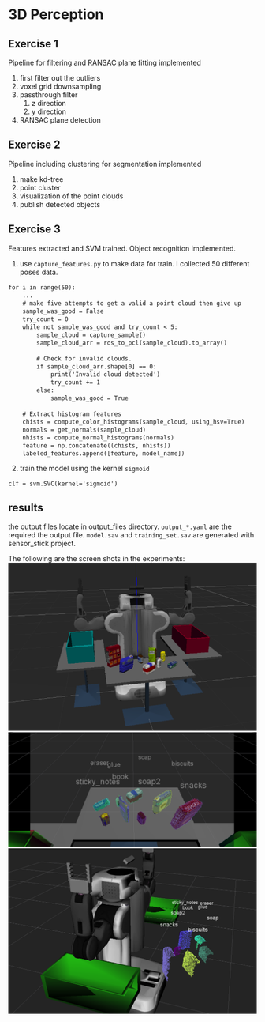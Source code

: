 # 3D Perception

## Exercise 1
Pipeline for filtering and RANSAC plane fitting implemented

1. first filter out the outliers
2. voxel grid downsampling
3. passthrough filter
    1. z direction
    2. y direction
4. RANSAC plane detection


## Exercise 2
Pipeline including clustering for segmentation implemented
1. make kd-tree
2. point cluster
3. visualization of the point clouds
4. publish detected objects


## Exercise 3
Features extracted and SVM trained.  Object recognition implemented.

1. use `capture_features.py` to make data for train. I collected 50 different poses data.
```
for i in range(50):
    ...
    # make five attempts to get a valid a point cloud then give up
    sample_was_good = False
    try_count = 0
    while not sample_was_good and try_count < 5:
        sample_cloud = capture_sample()
        sample_cloud_arr = ros_to_pcl(sample_cloud).to_array()

        # Check for invalid clouds.
        if sample_cloud_arr.shape[0] == 0:
            print('Invalid cloud detected')
            try_count += 1
        else:
            sample_was_good = True

    # Extract histogram features
    chists = compute_color_histograms(sample_cloud, using_hsv=True)
    normals = get_normals(sample_cloud)
    nhists = compute_normal_histograms(normals)
    feature = np.concatenate((chists, nhists))
    labeled_features.append([feature, model_name])
```
2. train the model using the kernel `sigmoid`
```
clf = svm.SVC(kernel='sigmoid')
```

## results
the output files locate in output_files directory. `output_*.yaml` are the required the output file. `model.sav` and `training_set.sav` are generated with sensor\_stick project.

The following are the screen shots in the experiments:
![](./pictures/3.png)
![](./pictures/2.png)
![](./pictures/1.png)
